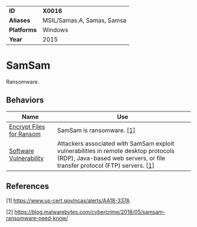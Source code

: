 |||
|---------|------------------------|
|**ID**|**X0016**|
|**Aliases**|MSIL/Samas.A, Samas, Samsa|
|**Platforms**|Windows|
|**Year**| 2015 |


SamSam
======
Ransomware.

Behaviors
---------
|Name|Use|
|---------------------|-------------------------------------------------------|
|[Encrypt Files for Ransom](https://github.com/MBCProject/mbc-markdown/blob/master/effects/ransom.md) | SamSam is ransomware. [[1]](#1)|
|[Software Vulnerability](https://github.com/MBCProject/mbc-markdown/blob/master/initial-infection/software-vuln.md)| Attackers associated with SamSam exploit vulnerabilities in remote desktop protocols (RDP), Java-based web servers, or file transfer protocol (FTP) servers. [[1]](#1)|

References
----------
<a name="1">[1]</a> https://www.us-cert.gov/ncas/alerts/AA18-337A 

<a name="2">[2]</a> https://blog.malwarebytes.com/cybercrime/2018/05/samsam-ransomware-need-know/
 